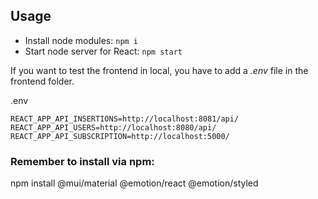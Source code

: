 ## Usage
- Install node modules: `npm i`
- Start node server for React: `npm start`

If you want to test the frontend in local, you have to add a *.env* file in the frontend folder.

.env 
```
REACT_APP_API_INSERTIONS=http://localhost:8081/api/
REACT_APP_API_USERS=http://localhost:8080/api/
REACT_APP_API_SUBSCRIPTION=http://localhost:5000/
```


### Remember to install via npm:
npm install @mui/material @emotion/react @emotion/styled
